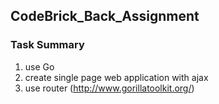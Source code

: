 ## CodeBrick_Back_Assignment

### Task Summary

1. use Go
2. create single page web application with ajax
3. use router (http://www.gorillatoolkit.org/)
